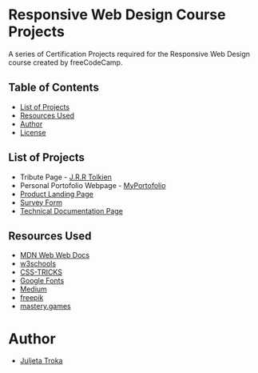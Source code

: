 # Responsive Web Design Course Projects

A series of Certification Projects required for the Responsive Web Design course created by freeCodeCamp. 

## Table of Contents
- [List of Projects](#ListofProjects)
- [Resources Used](#ResourcesUsed)
- [Author](#Author)
- [License](#License)

## List of Projects

* Tribute Page - [J.R.R Tolkien](https://github.com/JuljTr/FreeCodeCamp_Projects/tree/master/J.R.R%20Tolkien)
* Personal Portofolio Webpage - [MyPortofolio](https://github.com/JuljTr/FreeCodeCamp_Projects/tree/master/MyPortofolio)
* [Product Landing Page](https://github.com/JuljTr/FreeCodeCamp_Projects/tree/master/ProductLandingPage)
* [Survey Form](https://github.com/JuljTr/FreeCodeCamp_Projects/tree/master/SurveyForm)
* [Technical Documentation Page](https://github.com/JuljTr/FreeCodeCamp_Projects/tree/master/Technical%20Documentation%20Page)

## Resources Used 

- [MDN Web Web Docs](https://developer.mozilla.org/en-US/)
- [w3schools](https://www.w3schools.com/)
- [CSS-TRICKS](https://css-tricks.com/)
- [Google Fonts](https://fonts.google.com/)
- [Medium](https://medium.com/youstart-labs/beginners-guide-to-choose-between-css-grid-and-flexbox-783005dd2412)
- [freepik](https://www.freepik.com/)
- [mastery.games](https://mastery.games/post/grid-item-placement/)

# Author

- [Juljeta Troka](www.linkedin.com/in/juljetatroka)
